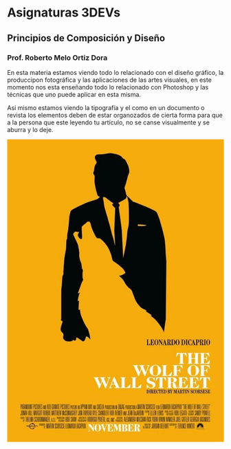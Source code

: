 # Asignaturas 3DEVs

## Principios de Composición y Diseño 
### Prof. Roberto Melo Ortiz Dora

En esta materia estamos viendo todo lo relacionado con el diseño gráfico, la produccipon fotográfica y las aplicaciones de las artes visuales, en este momento nos esta enseñando todo lo relacionado con Photoshop y las técnicas que uno puede aplicar en esta misma.

Asi mismo estamos viendo la tipografía y el como en un documento o revista los elementos deben de estar organozados de cierta forma para que a la persona que este leyendo tu artículo, no se canse visualmente y se aburra y lo deje. 

![Composición y Diseño](ASSETS/lobo_auu.jpg)
